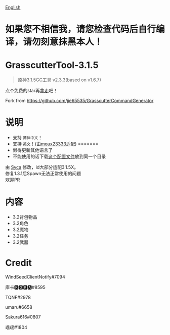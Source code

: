 [English](README_EN.md)
# 如果您不相信我，请您检查代码后自行编译，请勿刻意抹黑本人！

# GrasscutterTool-3.1.5
> 原神3.1.5GC工具 v2.3.3(based on v1.6.7)

点个免费的star再[拿走](https://github.com/TeyvatL/GrasscutterTool-3.1.5/releases)吧！

Fork from https://github.com/jie65535/GrasscutterCommandGenerator

# 说明
 - 支持 `简体中文`！
 - 支持 `英文`！(由[moux23333](https://github.com/moux23333)适配)
=======
 - 懒得更新其他语言了
 - 不能使用的话下载[这个配置文件](https://github.com/TeyvatL/GrasscutterTool-3.1.5/releases/download/20221004fix/GrasscutterTools.exe.config)放到同一个目录

由 [Syca](https://github.com/Sycamore0) 修改，id大部分适配3.1.5X。</br>
修复1.3.1后Spawn无法正常使用的问题</br>
欢迎PR

# 内容
 - 3.2背包物品
 - 3.2角色
 - 3.2魔物
 - 3.2任务
 - 3.2武器

# Credit
WindSeedClientNotify#7094

庫卡🅺🅾🅺🅰#8595

TQNF#2978

umaru#6658

Sakura616#0807

瑶瑶#1804
